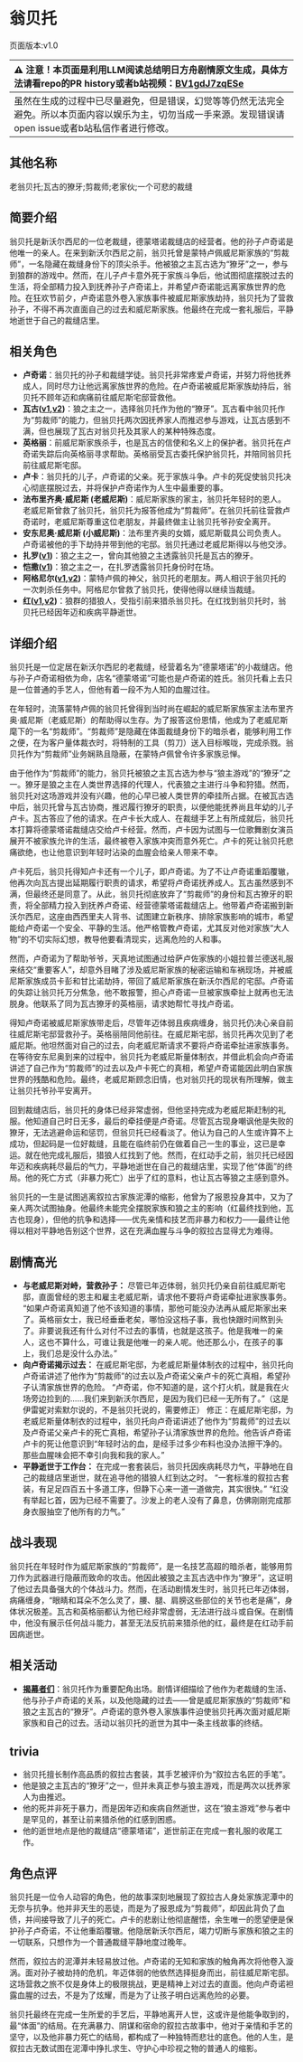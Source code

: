 # 翁贝托
页面版本:v1.0
 

| :warning: 注意！本页面是利用LLM阅读总结明日方舟剧情原文生成，具体方法请看repo的PR history或者b站视频：[BV1gdJ7zqESe](https://www.bilibili.com/video/BV1gdJ7zqESe/)         |
|:----------------------------|
| 虽然在生成的过程中已尽量避免，但是错误，幻觉等等仍然无法完全避免。所以本页面内容以娱乐为主，切勿当成一手来源。发现错误请open issue或者b站私信作者进行修改。|



## 其他名称
老翁贝托;瓦古的獠牙;剪裁师;老家伙;一个可悲的裁缝
## 简要介绍
翁贝托是新沃尔西尼的一位老裁缝，德蒙塔诺裁缝店的经营者。他的孙子卢奇诺是他唯一的亲人。在来到新沃尔西尼之前，翁贝托曾是蒙特卢佩威尼斯家族的“剪裁师”，一名隐藏在裁缝身份下的顶尖杀手。他被狼之主瓦古选为“獠牙”之一，参与到狼群的游戏中。然而，在儿子卢卡意外死于家族斗争后，他试图彻底摆脱过去的生活，将全部精力投入到抚养孙子卢奇诺上，并希望卢奇诺能远离家族世界的危险。在狂欢节前夕，卢奇诺意外卷入家族事件被威尼斯家族劫持，翁贝托为了营救孙子，不得不再次直面自己的过去和威尼斯家族。他最终在完成一套礼服后，平静地逝世于自己的裁缝店里。
## 相关角色
-   **卢奇诺**：翁贝托的孙子和裁缝学徒。翁贝托非常疼爱卢奇诺，并努力将他抚养成人，同时尽力让他远离家族世界的危险。在卢奇诺被威尼斯家族劫持后，翁贝托不顾年迈和病痛前往威尼斯宅邸营救他。
-   **瓦古([v1](extended_char_wa_gu.md),[v2](../char_v3/extended_char_wa_gu.md))**：狼之主之一，选择翁贝托作为他的“獠牙”。瓦古看中翁贝托作为“剪裁师”的能力，但翁贝托两次因抚养家人而推迟参与游戏，让瓦古感到不满，但也展现了瓦古对翁贝托及其家人的某种特殊态度。
-   **英格丽**：前威尼斯家族杀手，也是瓦古的信使和名义上的保护者。翁贝托在卢奇诺失踪后向英格丽寻求帮助。英格丽受瓦古委托保护翁贝托，并陪同翁贝托前往威尼斯宅邸。
-   **卢卡**：翁贝托的儿子，卢奇诺的父亲。死于家族斗争。卢卡的死促使翁贝托决心彻底摆脱过去，并将保护卢奇诺作为人生中最重要的事。
-   **法布里齐奥·威尼斯 (老威尼斯)**：威尼斯家族的家主，翁贝托年轻时的恩人。老威尼斯曾救了翁贝托，翁贝托为报答他成为“剪裁师”。在翁贝托前往营救卢奇诺时，老威尼斯尊重这位老朋友，并最终做主让翁贝托爷孙安全离开。
-   **安东尼奥·威尼斯 (小威尼斯)**：法布里齐奥的女婿，威尼斯载具公司负责人。卢奇诺被他的手下劫持并带到他的宅邸。翁贝托通过老威尼斯得以与他交涉。
-   **扎罗([v1](extended_char_zha_luo.md))**：狼之主之一，曾向其他狼之主透露翁贝托是瓦古的獠牙。
-   **恺撒([v1](extended_char_kai_sa.md))**：狼之主之一，在扎罗透露翁贝托身份时在场。
-   **阿格尼尔([v1](extended_char_a_ge_ni_er.md),[v2](../char_v3/extended_char_a_ge_ni_er.md))**：蒙特卢佩的神父，翁贝托的老朋友。两人相识于翁贝托的一次刺杀任务中。阿格尼尔曾救了翁贝托，使得他得以继续当裁缝。
-   **红([v1](char_144_red.md),[v2](../char_v3/char_144_red.md))**：狼群的猎狼人，受指引前来猎杀翁贝托。在红找到翁贝托时，翁贝托已经因年迈和疾病平静逝世。
## 详细介绍
翁贝托是一位定居在新沃尔西尼的老裁缝，经营着名为“德蒙塔诺”的小裁缝店。他与孙子卢奇诺相依为命，店名“德蒙塔诺”可能也是卢奇诺的姓氏。翁贝托看上去只是一位普通的手艺人，但他有着一段不为人知的血腥过往。

在年轻时，流落蒙特卢佩的翁贝托曾得到当时尚在崛起的威尼斯家族家主法布里齐奥·威尼斯（老威尼斯）的帮助得以生存。为了报答这份恩情，他成为了老威尼斯麾下的一名“剪裁师”。“剪裁师”是隐藏在体面裁缝身份下的暗杀者，能够利用工作之便，在为客户量体裁衣时，将特制的工具（剪刀）送入目标喉咙，完成杀戮。翁贝托作为“剪裁师”业务娴熟且隐蔽，在蒙特卢佩曾令许多家族忌惮。

由于他作为“剪裁师”的能力，翁贝托被狼之主瓦古选为参与“狼主游戏”的“獠牙”之一。獠牙是狼之主在人类世界选择的代理人，代表狼之主进行斗争和狩猎。然而，翁贝托对这场游戏并没有兴趣，他的心早已被人类世界的牵挂所占据。在被瓦古选中后，翁贝托曾与瓦古协商，推迟履行獠牙的职责，以便他能抚养尚且年幼的儿子卢卡。瓦古答应了他的请求。在卢卡长大成人、在裁缝手艺上有所成就后，翁贝托本打算将德蒙塔诺裁缝店交给卢卡经营。然而，卢卡因为试图与一位歌舞剧女演员展开不被家族允许的生活，最终被卷入家族冲突而意外死亡。卢卡的死让翁贝托悲痛欲绝，也让他意识到年轻时沾染的血腥会给亲人带来不幸。

卢卡死后，翁贝托得知卢卡还有一个儿子，即卢奇诺。为了不让卢奇诺重蹈覆辙，他再次向瓦古提出延期履行职责的请求，希望将卢奇诺抚养成人。瓦古虽然感到不满，但最终还是同意了。从此，翁贝托彻底放弃了“剪裁师”的身份和瓦古獠牙的职责，将全部精力投入到抚养卢奇诺、经营德蒙塔诺裁缝店上。他带着卢奇诺搬到新沃尔西尼，这座由西西里夫人背书、试图建立新秩序、排除家族影响的城市，希望能给卢奇诺一个安全、平静的生活。他严格管教卢奇诺，尤其反对他对家族“大人物”的不切实际幻想，教导他要看清现实，远离危险的人和事。

然而，卢奇诺为了帮助爷爷，天真地试图通过给萨卢佐家族的小姐拉普兰德送礼服来结交“重要客人”，却意外目睹了涉及威尼斯家族的秘密运输和车祸现场，并被威尼斯家族成员卡彭和甘比诺劫持，带回了威尼斯家族在新沃尔西尼的宅邸。卢奇诺的失踪让翁贝托万分焦急，他不敢报警，担心卢奇诺一旦被家族牵扯上就再也无法脱身。他联系了同为瓦古獠牙的英格丽，请求她帮忙寻找卢奇诺。

得知卢奇诺被威尼斯家族带走后，尽管年迈体弱且疾病缠身，翁贝托仍决心亲自前往威尼斯宅邸营救孙子。英格丽陪同他前往。在威尼斯宅邸，翁贝托再次见到了老威尼斯。他坦然面对自己的过去，向老威尼斯请求不要将卢奇诺牵扯进家族事务。在等待安东尼奥到来的过程中，翁贝托为老威尼斯量体制衣，并借此机会向卢奇诺讲述了自己作为“剪裁师”的过去以及卢卡死亡的真相，希望卢奇诺能因此明白家族世界的残酷和危险。最终，老威尼斯顾念旧情，也对翁贝托的现状有所理解，做主让翁贝托爷孙平安离开。

回到裁缝店后，翁贝托的身体已经非常虚弱，但他坚持完成为老威尼斯赶制的礼服。他知道自己时日无多，最后的牵挂便是卢奇诺。尽管瓦古现身嘲讽他是失败的獠牙，无法逃避命运和惩罚，但翁贝托已经看淡了。他认为自己的人生或许算不上成功，但起码是一位好裁缝，且能在临终前仍在做着自己一生的事业，这已是幸运。就在他完成礼服后，猎狼人红找到了他。然而，在红动手之前，翁贝托已经因年迈和疾病耗尽最后的气力，平静地逝世在自己的裁缝店里，实现了他“体面”的终局。他的死亡方式（非暴力死亡）出乎了红的意料，也让瓦古等狼之主感到意外。

翁贝托的一生是试图逃离叙拉古家族泥潭的缩影，他曾为了报恩投身其中，又为了亲人两次试图抽身。他最终未能完全摆脱家族和狼之主的影响（红最终找到他，瓦古也现身），但他的抗争和选择——优先亲情和技艺而非暴力和权力——最终让他得以相对平静地告别这个世界，这在充满血腥与斗争的叙拉古显得尤为难得。
## 剧情高光
*   **与老威尼斯对峙，营救孙子：** 尽管已年迈体弱，翁贝托仍亲自前往威尼斯宅邸，直面曾经的恩主和雇主老威尼斯，请求他不要将卢奇诺牵扯进家族事务。
    “如果卢奇诺真知道了他不该知道的事情，那他可能没办法再从威尼斯家出来了。英格丽女士，我已经垂垂老矣，哪怕没这档子事，我也快跟时间熬到头了。非要说我还有什么对付不过去的事情，也就是这孩子。他是我唯一的亲人，这也不算什么，可谁让我是他唯一的亲人呢。他还那么小，在孩子的事上，我们总是没什么办法。”
*   **向卢奇诺揭示过去：** 在威尼斯宅邸，为老威尼斯量体制衣的过程中，翁贝托向卢奇诺讲述了他作为“剪裁师”的过去以及卢奇诺父亲卢卡的死亡真相，希望孙子认清家族世界的危险。
    “卢奇诺，你不知道的是，这个打火机，就是我在火场旁边捡到的......我们来到新沃尔西尼，是因为我们已经一无所有了。”（这是伊雷妮对索默尔说的，不是翁贝托说的，需要修正）
    修正：在威尼斯宅邸，为老威尼斯量体制衣的过程中，翁贝托向卢奇诺讲述了他作为“剪裁师”的过去以及卢奇诺父亲卢卡的死亡真相，希望孙子认清家族世界的危险。他告诉卢奇诺卢卡的死让他意识到“年轻时沾的血，是经手过多少布料也没办法擦干净的。那些血腥味会把不幸引向我和我的家人。”
*   **平静逝世于工作台：** 在完成一套套装后，翁贝托因疾病耗尽力气，平静地在自己的裁缝店里逝世，就在追寻他的猎狼人红到达之时。
    “一套标准的叙拉古套装，有足足四百五十多道工序，但静下心来一道一道做完，其实很快。”
    “红没有举起匕首，因为已经不需要了。沙发上的老人没有了鼻息，仿佛刚刚完成那身衣服抽空了他所有的力气。”
## 战斗表现
翁贝托在年轻时作为威尼斯家族的“剪裁师”，是一名技艺高超的暗杀者，能够用剪刀作为武器进行隐蔽而致命的攻击。他因此被狼之主瓦古选中作为“獠牙”，这证明了他过去具备强大的个体战斗力。然而，在活动剧情发生时，翁贝托已年迈体弱，病痛缠身，“眼睛和耳朵不怎么灵了，腰、腿、肩膀这些部位的关节也老是痛”，身体状况极差。瓦古和英格丽都认为他已经非常虚弱，无法进行战斗或自保。在剧情中，他没有展示任何战斗能力，甚至无法反抗前来猎杀他的红，最终是在红动手前因病逝世。
## 相关活动
-   **[揭幕者们](../stories/act38side.md)**：翁贝托作为重要配角出场。剧情详细描绘了他作为老裁缝的生活、他与孙子卢奇诺的关系，以及他隐藏的过去——曾是威尼斯家族的“剪裁师”和狼之主瓦古的“獠牙”。卢奇诺的意外卷入家族事件迫使翁贝托再次面对威尼斯家族和自己的过去。活动以翁贝托的逝世为其中一条主线故事的终结。
## trivia
*   翁贝托擅长制作高品质的叙拉古套装，其手艺被评价为“叙拉古名匠的手笔”。
*   他是狼之主瓦古的“獠牙”之一，但并未真正参与狼主游戏，而是两次以抚养家人为由推迟。
*   他的死并非死于暴力，而是因年迈和疾病自然逝世，这在“狼主游戏”参与者中是罕见的，甚至让前来猎杀他的红感到困惑。
*   他的逝世地点是他的裁缝店“德蒙塔诺”，逝世前正在完成一套礼服的收尾工作。
## 角色点评
翁贝托是一位令人动容的角色，他的故事深刻地展现了叙拉古人身处家族泥潭中的无奈与抗争。他并非天生的恶徒，而是为了报恩成为“剪裁师”，却因此背负了血债，并间接导致了儿子的死亡。卢卡的悲剧让他彻底醒悟，余生唯一的愿望便是保护孙子卢奇诺，不让他重蹈覆辙。他隐居新沃尔西尼，竭力切断与家族和狼之主的一切联系，只想作为一个普通裁缝平静地度过晚年。

然而，叙拉古的泥潭并未轻易放过他。卢奇诺的无知和家族的触角再次将他卷入漩涡。面对孙子被劫持的危机，年迈体弱的他依然选择挺身而出，前往威尼斯宅邸。这场营救之旅不仅是身体上的极限挑战，更是精神上对过去的直面。他向卢奇诺袒露血腥的过去，不是为了炫耀，而是为了让孩子明白远离危险的必要。

翁贝托最终在完成一生所爱的手艺后，平静地离开人世，这或许是他能争取到的，最“体面”的结局。在充满暴力、阴谋和宿命的叙拉古故事中，他对于亲情和手艺的坚守，以及他非暴力死亡的结局，都构成了一种独特而悲壮的底色。他的人生，是叙拉古无数试图在泥潭中挣扎求生、守护心中珍视之物的普通人的缩影。